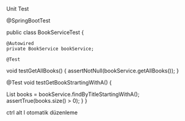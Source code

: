 Unit Test 

@SpringBootTest

public class BookServiceTest {

    @Autowired
    private BookService bookService;

    @Test
void testGetAllBooks() {
    assertNotNull(bookService.getAllBooks());
}

@Test
void testGetBookStrartingWithA() {

List<Book> books = bookService.findByTitleStartingWithA();
assertTrue(books.size() > 0);
}
}


ctrl alt l otomatik düzenleme